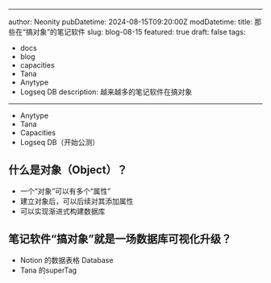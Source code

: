 ---
author: Neonity
pubDatetime: 2024-08-15T09:20:00Z
modDatetime: 
title: 那些在“搞对象”的笔记软件
slug:  blog-08-15
featured: true
draft: false
tags:
  - docs
  - blog
  - capacities
  - Tana
  - Anytype
  - Logseq DB
description:
  越来越多的笔记软件在搞对象
------

- Anytype
- Tana
- Capacities 
- Logseq DB（开始公测）
## 什么是对象（Object）？
- 一个“对象”可以有多个“属性”
- 建立对象后，可以后续对其添加属性
- 可以实现渐进式构建数据库
## 笔记软件“搞对象”就是一场数据库可视化升级？
- Notion 的数据表格 Database 
- Tana 的superTag